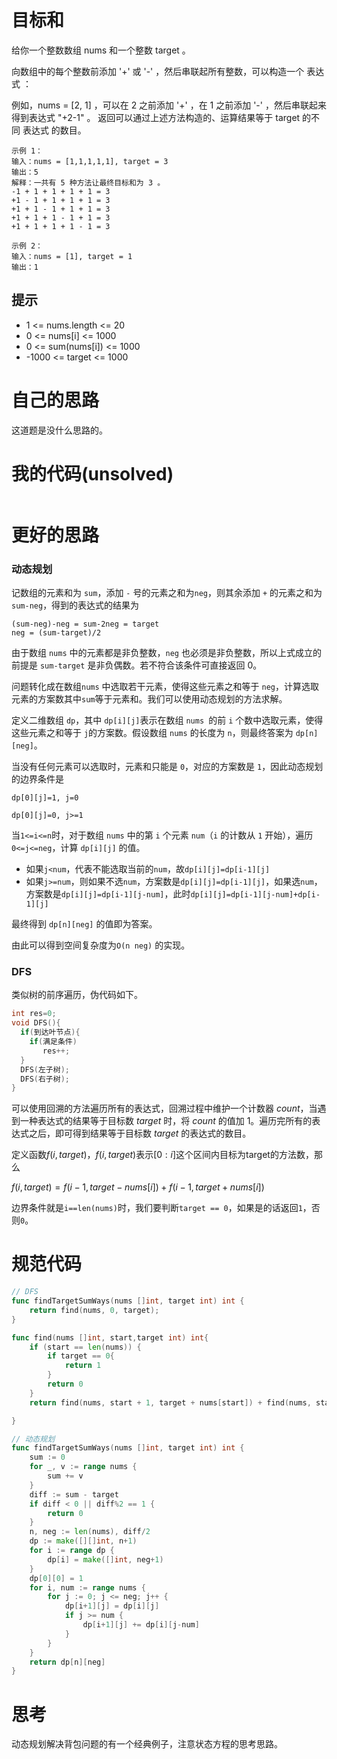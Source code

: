 # 目标和

给你一个整数数组 nums 和一个整数 target 。

向数组中的每个整数前添加 '+' 或 '-' ，然后串联起所有整数，可以构造一个 表达式 ：

例如，nums = [2, 1] ，可以在 2 之前添加 '+' ，在 1 之前添加 '-' ，然后串联起来得到表达式 "+2-1" 。
返回可以通过上述方法构造的、运算结果等于 target 的不同 表达式 的数目。

```
示例 1：
输入：nums = [1,1,1,1,1], target = 3
输出：5
解释：一共有 5 种方法让最终目标和为 3 。
-1 + 1 + 1 + 1 + 1 = 3
+1 - 1 + 1 + 1 + 1 = 3
+1 + 1 - 1 + 1 + 1 = 3
+1 + 1 + 1 - 1 + 1 = 3
+1 + 1 + 1 + 1 - 1 = 3

示例 2：
输入：nums = [1], target = 1
输出：1
```

## 提示

- 1 <= nums.length <= 20
- 0 <= nums[i] <= 1000
- 0 <= sum(nums[i]) <= 1000
- -1000 <= target <= 1000

# 自己的思路

这道题是没什么思路的。

# 我的代码(unsolved)

```go

```

# 更好的思路

### 动态规划

记数组的元素和为 `sum`，添加 `-` 号的元素之和为`neg`，则其余添加 `+` 的元素之和为 `sum-neg`，得到的表达式的结果为

```
(sum-neg)-neg = sum-2neg = target
neg = (sum-target)/2
```

由于数组 `nums` 中的元素都是非负整数，`neg` 也必须是非负整数，所以上式成立的前提是 `sum-target` 是非负偶数。若不符合该条件可直接返回 0。

问题转化成在数组`nums` 中选取若干元素，使得这些元素之和等于 `neg`，计算选取元素的方案数其中`sum`等于元素和。我们可以使用动态规划的方法求解。

定义二维数组 `dp`，其中 `dp[i][j]`表示在数组 `nums `的前 `i` 个数中选取元素，使得这些元素之和等于 `j`的方案数。假设数组 `nums` 的长度为 `n`，则最终答案为 `dp[n][neg]`。

当没有任何元素可以选取时，元素和只能是 `0`，对应的方案数是 `1`，因此动态规划的边界条件是

`dp[0][j]=1, j=0`

`dp[0][j]=0, j>=1`



当`1<=i<=n`时，对于数组 `nums` 中的第 `i` 个元素 `num`（`i` 的计数从 `1` 开始），遍历`0<=j<=neg`，计算 `dp[i][j]` 的值。

- 如果`j<num`，代表不能选取当前的`num`，故`dp[i][j]=dp[i-1][j]`
- 如果`j>=num​`，则如果不选`num`，方案数是`dp[i][j]=dp[i-1][j]`，如果选`num`，方案数是`dp[i][j]=dp[i-1][j-num]`，此时`dp[i][j]=dp[i-1][j-num]+dp[i-1][j]`

最终得到 `dp[n][neg]` 的值即为答案。

由此可以得到空间复杂度为`O(n neg)` 的实现。

### DFS

类似树的前序遍历，伪代码如下。

```cpp
int res=0;
void DFS(){
  if(到达叶节点){
    if(满足条件)
       res++;
  }
  DFS(左子树);
  DFS(右子树);
}
```

可以使用回溯的方法遍历所有的表达式，回溯过程中维护一个计数器 $count$，当遇到一种表达式的结果等于目标数 $target$ 时，将 $count$ 的值加 1。遍历完所有的表达式之后，即可得到结果等于目标数 $target$ 的表达式的数目。

定义函数$f(i, target)$，$f(i,target)$表示$[0:i]$这个区间内目标为target的方法数，那么

$f(i, target)=f(i-1, target-nums[i])+f(i-1, target+nums[i])$

边界条件就是`i==len(nums)`时，我们要判断`target == 0`，如果是的话返回`1`，否则`0`。



# 规范代码

```go
// DFS
func findTargetSumWays(nums []int, target int) int {
    return find(nums, 0, target);
}

func find(nums []int, start,target int) int{
    if (start == len(nums)) {
        if target == 0{
            return 1
        }
        return 0
    }
    return find(nums, start + 1, target + nums[start]) + find(nums, start + 1, target - nums[start])

}

// 动态规划
func findTargetSumWays(nums []int, target int) int {
    sum := 0
    for _, v := range nums {
        sum += v
    }
    diff := sum - target
    if diff < 0 || diff%2 == 1 {
        return 0
    }
    n, neg := len(nums), diff/2
    dp := make([][]int, n+1)
    for i := range dp {
        dp[i] = make([]int, neg+1)
    }
    dp[0][0] = 1
    for i, num := range nums {
        for j := 0; j <= neg; j++ {
            dp[i+1][j] = dp[i][j]
            if j >= num {
                dp[i+1][j] += dp[i][j-num]
            }
        }
    }
    return dp[n][neg]
}

```

# 思考

动态规划解决背包问题的有一个经典例子，注意状态方程的思考思路。

